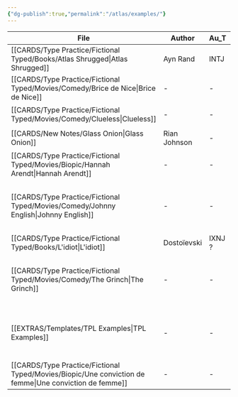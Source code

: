 ```yaml
---
{"dg-publish":true,"permalink":"/atlas/examples/"}
---
```



| File                                                                                                      | Author       | Au_T   | Ch_T           | Theme                    | Cat           | Me_Cat                          |
| --------------------------------------------------------------------------------------------------------- | ------------ | ------ | -------------- | ------------------------ | ------------- | ------------------------------- |
| [[CARDS/Type Practice/Fictional Typed/Books/Atlas Shrugged\|Atlas Shrugged]]                           | Ayn Rand     | INTJ   | ENTP, ENTJ     | \-                       | fiction       | read 🔠                         |
| [[CARDS/Type Practice/Fictional Typed/Movies/Comedy/Brice de Nice\|Brice de Nice]]                     | \-           | \-     | ESFP, ISFJ     | idle, fake, appearances  | fiction       | watch 🎞️                       |
| [[CARDS/Type Practice/Fictional Typed/Movies/Comedy/Clueless\|Clueless]]                               | \-           | \-     | ESFP, Crusader | \-                       | irl           | watch 🎞️                       |
| [[CARDS/New Notes/Glass Onion\|Glass Onion]]                                                           | Rian Johnson | \-     | \-             | complexity, transparency | fiction       | watch 🎞️                       |
| [[CARDS/Type Practice/Fictional Typed/Movies/Biopic/Hannah Arendt\|Hannah Arendt]]                     | \-           | \-     | INTJ           | evil, genocide, Ti       | fiction       | watch 🎞️                       |
| [[CARDS/Type Practice/Fictional Typed/Movies/Comedy/Johnny English\|Johnny English]]                   | \-           | \-     | INTJ, ISFJ     | \-                       | fiction / irl | watch 🎞️ / read 🔠 / listen 🎧 |
| [[CARDS/Type Practice/Fictional Typed/Books/L'idiot\|L'idiot]]                                         | Dostoïevski  | IXNJ ? | \-             | \-                       | fiction       | read 🔠                         |
| [[CARDS/Type Practice/Fictional Typed/Movies/Comedy/The Grinch\|The Grinch]]                           | \-           | \-     | \-             | \-                       | fiction / irl | watch 🎞️ / read 🔠 / listen 🎧 |
| [[EXTRAS/Templates/TPL Examples\|TPL Examples]]                                                        | \-           | \-     | \-             | \-                       | fiction / irl | watch 🎞️ / read 🔠 / listen 🎧 |
| [[CARDS/Type Practice/Fictional Typed/Movies/Biopic/Une conviction de femme\|Une conviction de femme]] | \-           | \-     | \-             | \-                       | fiction       | watch 🎞️                       |


